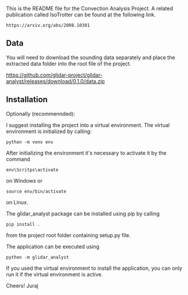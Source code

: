 
This is the README file for the Convection Analysis Project.
A related publication called IsoTrotter can be found at the following link.

	https://arxiv.org/abs/2008.10301


## Data
You will need to download the sounding data separately and place the extracted data folder into the root file of the project. 

https://github.com/glidar-project/glidar-analyst/releases/download/0.1.0/data.zip


## Installation 

Optionally (recommennded):

I suggest installing the project into a virtual environment. The virtual environment is initialized by calling:

	python -m venv env

After initializing the environment it's necessary to activate it by the command

	env\Scritps\activate 

on Windows or

	source env/bin/activate

on Linux.


The glidar_analyst package can be installed using pip by calling

	pip install .

from the project root folder containing setup.py file.

The application can be executed using

	python -m glidar_analyst

If you used the virtual environment to install the application, you can only run it if the virtual environment is active.

Cheers!
Juraj


